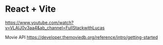 # React + Vite

https://www.youtube.com/watch?v=VLAlJ0v3aa4&ab_channel=FullStackwithLucas


Movie API
https://developer.themoviedb.org/reference/intro/getting-started

